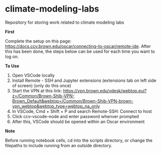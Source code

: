 # climate-modeling-labs
Repository for storing work related to climate modeling labs

**First**

Complete the setup on this page: https://docs.ccv.brown.edu/oscar/connecting-to-oscar/remote-ide. After this has been done, the steps below can be used for each time you want to log on. 

**To Use**

1. Open VSCode locally
2. Install Remote - SSH and Jupyter extensions (extensions tab on left side of screen) (only do this once)
3. Start the VPN at this link: https://vpn.brown.edu/vdesk/webtop.eui?z=/Common/Brown-Shib-VPN-Brown_Default&webtop=/Common/Brown-Shib-VPN-brown-vpn_webtop&webtop_type=webtop_na_only
4. In VSCode, Cmd + Shift + P and search Remote-SSH: Connect to host
5. Click ccv-vscode-node and enter password whenver prompted
6. After this, VSCode should be opened within an Oscar environment 

**Note**

Before running notebook cells, cd into the scripts directory, or change the filepaths to include running from an outside directory. 